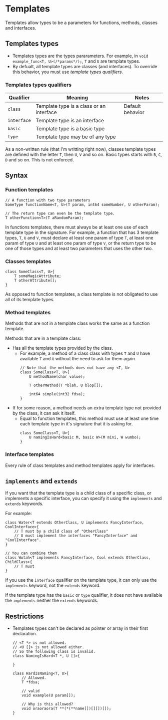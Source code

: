 # Templates

Templates allow types to be a parameters for functions, methods, classes and interfaces.

## Templates types

- Templates types are the types pararameters. For example, in `void example_func<T, U>(/*params*/);`, `T` and `U` are template types.
- By defualt, all template types are classes (and interfaces). To override this behavior, you must use _template types qualifiers_.

### Templates types qualifiers

| Qualifier | Meaning | Notes |
| --- | --- | --- |
| `class` | Template type is a class or an interface | Default behavior |
| `interface` | Template type is an interface |  |
| `basic` | Template type is a basic type |  |
| `type` | Template type may be of any type |  |

As a non-written rule (that I'm writting right now), classes template types are defined with the letter `T`, then `U`, `V` and so on. Basic types starts with `B`, `C`, `D` and so on. This is not enforced.

## Syntax

### Function templates

```
// A function with two type parameters
SomeType functionName<T, U>(T param, int64 someNumber, U otherParam);

// The return type can even be the template type.
T otherFunction<T>(T aRandomParam);
```

In functions templates, there must always be at least one use of each template type in the signature. For example, a function that has 3 template types, `T`, `U` and `V`, must declare at least one param of type `T`, at least one param of type `U` and at least one param of type `V`, or the return type to be one of those types and at least two parameters that uses the other two.

### Classes templates

```
class SomeClass<T, U>{
    T someMagicAttribute;
    T otherAttribute[];
}
```

As opposed to function templates, a class template is not obligated to use all of its template types.

### Method templates

Methods that are not in a template class works the same as a function template.

Methods that are in a template class:
- Has all the template types provided by the class.
  - For example, a method of a class class with types `T` and `U` have available `T` and `U` without the need to ask for them again.
    ```
    // Note that the methods does not have any <T, U>
    class SomeClass<T, U>{
        U methodName(char value);
        
        T otherMethod(T *blah, U blop[]);

        int64 simple(int32 fdsa);
    }
    ```
- If for some reason, a method needs an extra template type not provided by the class, it can ask it itself.
  - Equal to function templates, this method must use at least one time each template type in it's signature that it is asking for.
    ```
    class SomeClass<T, U>{
        U namingIsHard<basic M, basic W>(M mini, W wumbo);
    }
    ```

### Interface templates

Every rule of class templates and method templates apply for interfaces.

## `implements` and `extends`

If you want that the template type is a child class of a specific class, or implements a specific interface, you can specify it using the `implements` and `extends` keywords.

For example:
```
class Water<T extends OtherClass, U implements FancyInterface, CoolInterface>{
    // T must by a child class of "OtherClass"
    // U must implement the interfaces "FancyInterface" and "CoolInterface".
}

// You can combine them
class Wotah<T implements FancyInterface, Cool extends OtherClass, ChildClass>{
    // T must
}
```

If you use the `interface` qualifier on the template type, it can only use the `implements` keyword, not the `extends` keyword.

If the template type has the `basic` or `type` qualifier, it does not have avaliable the `implements` neither the `extends` keywords.


## Restrictions

- Templates types can't be declared as pointer or array in their first declaration.
    ```
    // <T *> is not allowed.
    // <U []> is not allowed either.
    // So the following class is invalid.
    class NamingIsHard<T *, U []>{

    }

    class HardIsNaming<T, U>{
        // Allowed.
        T *fdsa; 

        // valid
        void example(U param[]);

        // Why is this allowed?
        void oraoraora(T **(*(**name[])[][])[]);
    }
    ```

